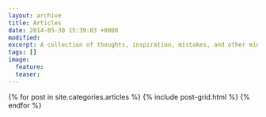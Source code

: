 ```yaml
---
layout: archive
title: Articles
date: 2014-05-30 15:39:03 +0000
modified: 
excerpt: A collection of thoughts, inspiration, mistakes, and other minutia.
tags: []
image:
  feature: 
  teaser: 
---
```


<div class="tiles">
{% for post in site.categories.articles %}
  {% include post-grid.html %}
{% endfor %}
</div><!-- /.tiles -->